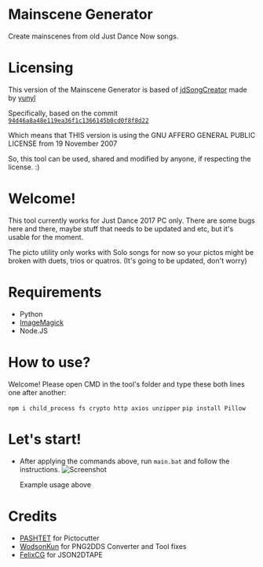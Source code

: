 # Mainscene Generator
Create mainscenes from old Just Dance Now songs.

# Licensing
This version of the Mainscene Generator is based of [jdSongCreator](https://github.com/heyimyunyl/jdSongCreator) made by [yunyl](https://github.com/heyimyunyl)

Specifically, based on the commit [``94d46a8a48e119ea36f1c1366145b0cd0f8f8d22``](https://github.com/heyimyunyl/jdSongCreator/tree/94d46a8a48e119ea36f1c1366145b0cd0f8f8d22)

Which means that THIS version is using the GNU AFFERO GENERAL PUBLIC LICENSE from 19 November 2007

So, this tool can be used, shared and modified by anyone, if respecting the license. :)

# Welcome!

This tool currently works for Just Dance 2017 PC only. There are some bugs here and there, maybe stuff that needs to be updated and etc, but it's usable for the moment.

The picto utility only works with Solo songs for now so your pictos might be broken with duets, trios or quatros. (It's going to be updated, don't worry)

# Requirements

  - Python
  - [ImageMagick](https://imagemagick.org/download/binaries/ImageMagick-7.0.10-39-Q16-x86-static.exe)
  - Node.JS

# How to use?

Welcome! Please open CMD in the tool's folder and type these both lines one after another:

`npm i child_process fs crypto http axios unzipper`
`pip install Pillow`

# Let's start!

  - After applying the commands above, run `main.bat` and follow the instructions.
    ![Screenshot](https://media.discordapp.net/attachments/774396317345644627/779454259309182996/example.jpg)
    
    Example usage above

# Credits

  - [PASHTET](https://www.youtube.com/channel/UCovHL2pcXoGvUvbTEwcUs0w) for Pictocutter
  - [WodsonKun](https://www.github.com/WodsonKun) for PNG2DDS Converter and Tool fixes
  - [FelixCG](https://www.youtube.com/channel/UCd528NDNPV7Qga__NB-24zQ) for JSON2DTAPE
